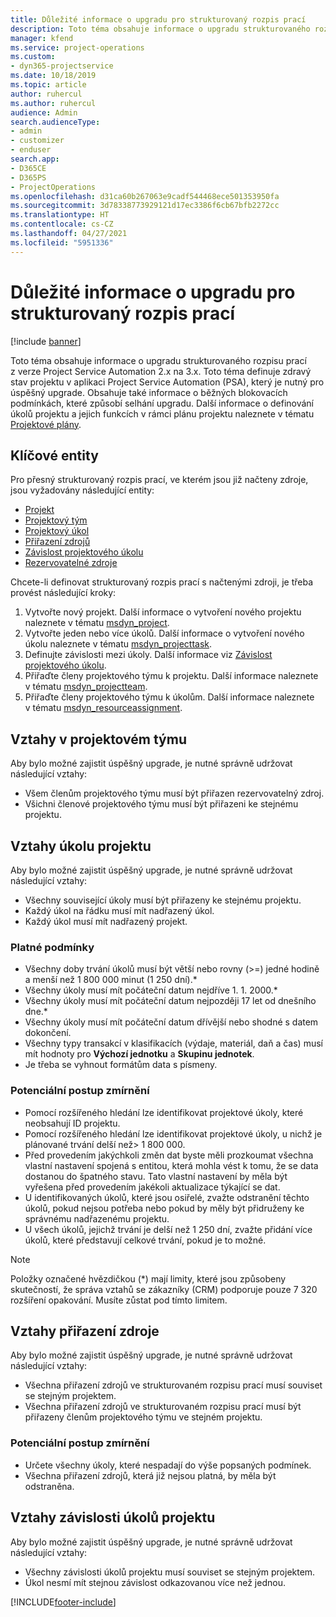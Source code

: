 ```yaml
---
title: Důležité informace o upgradu pro strukturovaný rozpis prací
description: Toto téma obsahuje informace o upgradu strukturovaného rozpisu prací z verze Project Service Automation 2.x na 3.x.
manager: kfend
ms.service: project-operations
ms.custom:
- dyn365-projectservice
ms.date: 10/18/2019
ms.topic: article
author: ruhercul
ms.author: ruhercul
audience: Admin
search.audienceType:
- admin
- customizer
- enduser
search.app:
- D365CE
- D365PS
- ProjectOperations
ms.openlocfilehash: d31ca60b267063e9cadf544468ece501353950fa
ms.sourcegitcommit: 3d78338773929121d17ec3386f6cb67bfb2272cc
ms.translationtype: HT
ms.contentlocale: cs-CZ
ms.lasthandoff: 04/27/2021
ms.locfileid: "5951336"
---
```

# <a name="upgrade-considerations-for-the-work-breakdown-structure"></a>Důležité informace o upgradu pro strukturovaný rozpis prací

[!include [banner](../includes/psa-now-project-operations.md)]

Toto téma obsahuje informace o upgradu strukturovaného rozpisu prací z verze Project Service Automation 2.x na 3.x. Toto téma definuje zdravý stav projektu v aplikaci Project Service Automation (PSA), který je nutný pro úspěšný upgrade. Obsahuje také informace o běžných blokovacích podmínkách, které způsobí selhání upgradu. Další informace o definování úkolů projektu a jejich funkcích v rámci plánu projektu naleznete v tématu [Projektové plány](project-creating.md).

## <a name="key-entities"></a>Klíčové entity
Pro přesný strukturovaný rozpis prací, ve kterém jsou již načteny zdroje, jsou vyžadovány následující entity:

- [Projekt](/dynamics365/customerengagement/on-premises/developer/entities/msdyn_project)
- [Projektový tým](/dynamics365/customerengagement/on-premises/developer/entities/msdyn_projectteam)
- [Projektový úkol](/dynamics365/customerengagement/on-premises/developer/entities/msdyn_projecttask)
- [Přiřazení zdrojů](/dynamics365/customerengagement/on-premises/developer/entities/msdyn_resourceassignment)
- [Závislost projektového úkolu](/dynamics365/customerengagement/on-premises/developer/entities/msdyn_projecttaskdependency)
- [Rezervovatelné zdroje](/dynamics365/customerengagement/on-premises/developer/entities/bookableresource)

Chcete-li definovat strukturovaný rozpis prací s načtenými zdroji, je třeba provést následující kroky:

1. Vytvořte nový projekt. Další informace o vytvoření nového projektu naleznete v tématu [msdyn_project](/dynamics365/customerengagement/on-premises/developer/entities/msdyn_project).
2. Vytvořte jeden nebo více úkolů. Další informace o vytvoření nového úkolu naleznete v tématu [msdyn_projecttask](/dynamics365/customerengagement/on-premises/developer/entities/msdyn_projecttask).
3. Definujte závislosti mezi úkoly. Další informace viz [Závislost projektového úkolu](/dynamics365/customerengagement/on-premises/developer/entities/msdyn_projecttaskdependency).
4. Přiřaďte členy projektového týmu k projektu. Další informace naleznete v tématu [msdyn_projectteam](/dynamics365/customerengagement/on-premises/developer/entities/msdyn_projectteam).
5. Přiřaďte členy projektového týmu k úkolům. Další informace naleznete v tématu [msdyn_resourceassignment](/dynamics365/customerengagement/on-premises/developer/entities/msdyn_resourceassignment).

## <a name="project-team-relationships"></a>Vztahy v projektovém týmu

Aby bylo možné zajistit úspěšný upgrade, je nutné správně udržovat následující vztahy:
- Všem členům projektového týmu musí být přiřazen rezervovatelný zdroj.
- Všichni členové projektového týmu musí být přiřazeni ke stejnému projektu. 

## <a name="project-task-relationships"></a>Vztahy úkolu projektu
Aby bylo možné zajistit úspěšný upgrade, je nutné správně udržovat následující vztahy:

- Všechny související úkoly musí být přiřazeny ke stejnému projektu.
- Každý úkol na řádku musí mít nadřazený úkol.
- Každý úkol musí mít nadřazený projekt.

### <a name="valid-conditions"></a>Platné podmínky

- Všechny doby trvání úkolů musí být větší nebo rovny (>=) jedné hodině a menší než 1 800 000 minut (1 250 dní).*
- Všechny úkoly musí mít počáteční datum nejdříve 1. 1. 2000.*
- Všechny úkoly musí mít počáteční datum nejpozději 17 let od dnešního dne.*
- Všechny úkoly musí mít počáteční datum dřívější nebo shodné s datem dokončení.
- Všechny typy transakcí v klasifikacích (výdaje, materiál, daň a čas) musí mít hodnoty pro **Výchozí jednotku** a **Skupinu jednotek**.
- Je třeba se vyhnout formátům data s písmeny.

### <a name="potential-mitigation-steps"></a>Potenciální postup zmírnění
- Pomocí rozšířeného hledání lze identifikovat projektové úkoly, které neobsahují ID projektu.
- Pomocí rozšířeného hledání lze identifikovat projektové úkoly, u nichž je plánované trvání delší než> 1 800 000.
- Před provedením jakýchkoli změn dat byste měli prozkoumat všechna vlastní nastavení spojená s entitou, která mohla vést k tomu, že se data dostanou do špatného stavu. Tato vlastní nastavení by měla být vyřešena před provedením jakékoli aktualizace týkající se dat.
- U identifikovaných úkolů, které jsou osiřelé, zvažte odstranění těchto úkolů, pokud nejsou potřeba nebo pokud by měly být přidruženy ke správnému nadřazenému projektu.
- U všech úkolů, jejichž trvání je delší než 1 250 dní, zvažte přidání více úkolů, které představují celkové trvání, pokud je to možné.

> [!NOTE]
> Položky označené hvězdičkou (\*) mají limity, které jsou způsobeny skutečností, že správa vztahů se zákazníky (CRM) podporuje pouze 7 320 rozšíření opakování. Musíte zůstat pod tímto limitem.

## <a name="resource-assignment-relationships"></a>Vztahy přiřazení zdroje
Aby bylo možné zajistit úspěšný upgrade, je nutné správně udržovat následující vztahy:

- Všechna přiřazení zdrojů ve strukturovaném rozpisu prací musí souviset se stejným projektem.
- Všechna přiřazení zdrojů ve strukturovaném rozpisu prací musí být přiřazeny členům projektového týmu ve stejném projektu.

### <a name="potential-mitigation-steps"></a>Potenciální postup zmírnění
- Určete všechny úkoly, které nespadají do výše popsaných podmínek.  
- Všechna přiřazení zdrojů, která již nejsou platná, by měla být odstraněna.

## <a name="project-task-dependency-relationships"></a>Vztahy závislosti úkolů projektu
Aby bylo možné zajistit úspěšný upgrade, je nutné správně udržovat následující vztahy:

- Všechny závislosti úkolů projektu musí souviset se stejným projektem.
- Úkol nesmí mít stejnou závislost odkazovanou více než jednou.


[!INCLUDE[footer-include](../includes/footer-banner.md)]